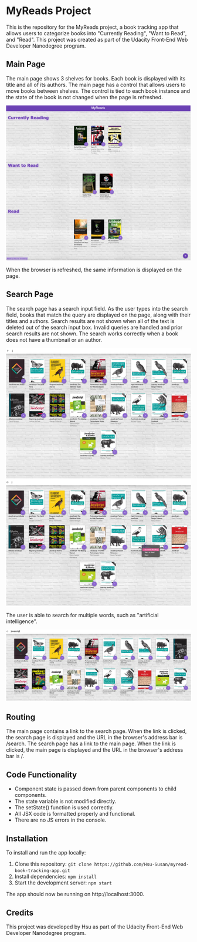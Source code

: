 # MyReads Project

This is the repository for the MyReads project, a book tracking app that allows users to categorize books into "Currently Reading", "Want to Read", and "Read". This project was created as part of the Udacity Front-End Web Developer Nanodegree program.


## Main Page

The main page shows 3 shelves for books. Each book is displayed with its title and all of its authors. The main page has a control that allows users to move books between shelves. The control is tied to each book instance and the state of the book is not changed when the page is refreshed.

<img src="./starter/Capture/Home.png">

When the browser is refreshed, the same information is displayed on the page.

## Search Page

The search page has a search input field. As the user types into the search field, books that match the query are displayed on the page, along with their titles and authors. Search results are not shown when all of the text is deleted out of the search input box. Invalid queries are handled and prior search results are not shown. The search works correctly when a book does not have a thumbnail or an author.

<img src="./starter/Capture/Search.png">
<img src="./starter/Capture/Add.png">

The user is able to search for multiple words, such as "artificial intelligence".

<img src="./starter/Capture/Multiple Words.png">

## Routing

The main page contains a link to the search page. When the link is clicked, the search page is displayed and the URL in the browser's address bar is /search. The search page has a link to the main page. When the link is clicked, the main page is displayed and the URL in the browser's address bar is /.

## Code Functionality

- Component state is passed down from parent components to child components.
- The state variable is not modified directly.
- The setState() function is used correctly.
- All JSX code is formatted properly and functional.
- There are no JS errors in the console.

## Installation

To install and run the app locally:

1. Clone this repository: `git clone https://github.com/Hsu-Susan/myread-book-tracking-app.git`
2. Install dependencies: `npm install`
3. Start the development server: `npm start`

The app should now be running on http://localhost:3000.

## Credits

This project was developed by Hsu as part of the Udacity Front-End Web Developer Nanodegree program.

